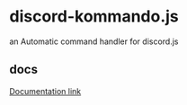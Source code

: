 # discord-kommando.js
an Automatic command handler for discord.js

## docs
[Documentation link](https://team-thinkcord.github.io/discord-kommando.js/)